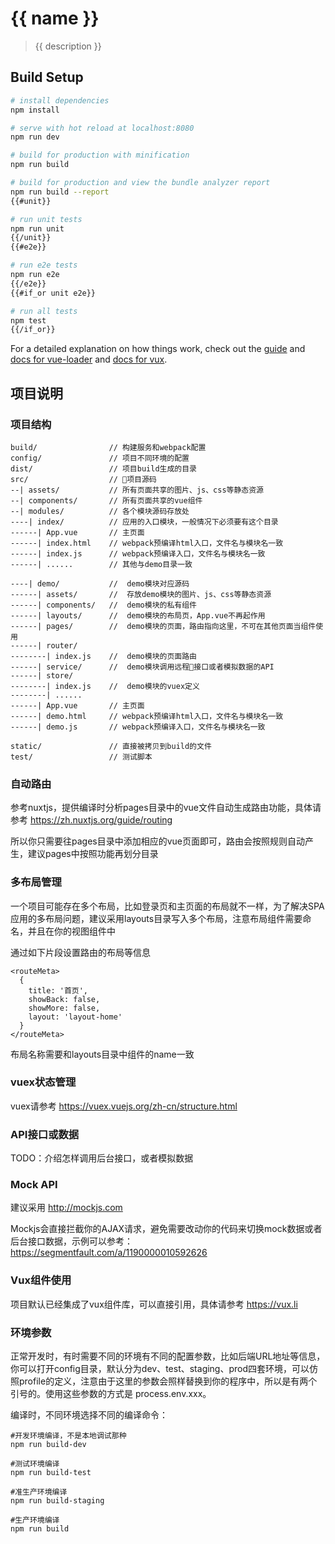 # {{ name }}

> {{ description }}

## Build Setup
``` bash
# install dependencies
npm install

# serve with hot reload at localhost:8080
npm run dev

# build for production with minification
npm run build

# build for production and view the bundle analyzer report
npm run build --report
{{#unit}}

# run unit tests
npm run unit
{{/unit}}
{{#e2e}}

# run e2e tests
npm run e2e
{{/e2e}}
{{#if_or unit e2e}}

# run all tests
npm test
{{/if_or}}
```
For a detailed explanation on how things work, check out the [guide](http://macula.top/cenarius-vux) and [docs for vue-loader](http://vuejs.github.io/vue-loader) and [docs for vux](http://vux.li).


## 项目说明
### 项目结构
```
build/                // 构建服务和webpack配置
config/               // 项目不同环境的配置
dist/                 // 项目build生成的目录
src/                  // 项目源码
--| assets/           // 所有页面共享的图片、js、css等静态资源
--| components/       // 所有页面共享的vue组件
--| modules/          // 各个模块源码存放处
----| index/          // 应用的入口模块，一般情况下必须要有这个目录
------| App.vue       // 主页面
------| index.html    // webpack预编译html入口，文件名与模块名一致
------| index.js      // webpack预编译入口，文件名与模块名一致
------| ......        // 其他与demo目录一致  

----| demo/           //  demo模块对应源码
------| assets/       //  存放demo模块的图片、js、css等静态资源
------| components/   //  demo模块的私有组件  
------| layouts/      //  demo模块的布局页，App.vue不再起作用
------| pages/        //  demo模块的页面，路由指向这里，不可在其他页面当组件使用
------| router/         
--------| index.js    //  demo模块的页面路由
------| service/      //  demo模块调用远程接口或者模拟数据的API
------| store/
--------| index.js    //  demo模块的vuex定义
--------| ......
------| App.vue       // 主页面
------| demo.html     // webpack预编译html入口，文件名与模块名一致
------| demo.js       // webpack预编译入口，文件名与模块名一致

static/               // 直接被拷贝到build的文件
test/                 // 测试脚本
```

### 自动路由
参考nuxtjs，提供编译时分析pages目录中的vue文件自动生成路由功能，具体请参考
https://zh.nuxtjs.org/guide/routing

所以你只需要往pages目录中添加相应的vue页面即可，路由会按照规则自动产生，建议pages中按照功能再划分目录

### 多布局管理
一个项目可能存在多个布局，比如登录页和主页面的布局就不一样，为了解决SPA应用的多布局问题，建议采用layouts目录写入多个布局，注意布局组件需要命名，并且在你的视图组件中

通过如下片段设置路由的布局等信息

```
<routeMeta>
  {
    title: '首页',
    showBack: false,
    showMore: false,
    layout: 'layout-home'
  }
</routeMeta>
```
布局名称需要和layouts目录中组件的name一致

### vuex状态管理
vuex请参考 https://vuex.vuejs.org/zh-cn/structure.html

### API接口或数据

TODO：介绍怎样调用后台接口，或者模拟数据

### Mock API
建议采用 http://mockjs.com 

Mockjs会直接拦截你的AJAX请求，避免需要改动你的代码来切换mock数据或者后台接口数据，示例可以参考：https://segmentfault.com/a/1190000010592626

### Vux组件使用
项目默认已经集成了vux组件库，可以直接引用，具体请参考 https://vux.li

### 环境参数
正常开发时，有时需要不同的环境有不同的配置参数，比如后端URL地址等信息，你可以打开config目录，默认分为dev、test、staging、prod四套环境，可以仿照profile的定义，注意由于这里的参数会照样替换到你的程序中，所以是有两个引号的。使用这些参数的方式是 process.env.xxx。

编译时，不同环境选择不同的编译命令：
```
#开发环境编译，不是本地调试那种
npm run build-dev

#测试环境编译
npm run build-test

#准生产环境编译
npm run build-staging

#生产环境编译
npm run build
```
